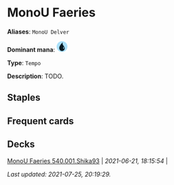 # MonoU Faeries

**Aliases**: `MonoU Delver`

**Dominant mana**: <img src="../resources/images/mana/U.png" width="25"/>

**Type**: `Tempo`

**Description**: TODO.

## **Staples**



## **Frequent cards**



## **Decks**

[MonoU Faeries 540.001.Shika93](https://deckstats.net/decks/78813/2118921-monou-faeries-540-001) | *2021-06-21, 18:15:54* |   


*Last updated: 2021-07-25, 20:19:29.*
